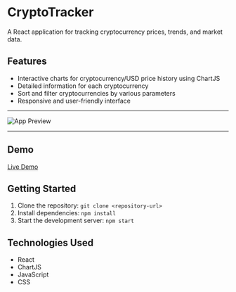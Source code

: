 
# CryptoTracker

A React application for tracking cryptocurrency prices, trends, and market data.

## Features

- Interactive charts for cryptocurrency/USD price history using ChartJS
- Detailed information for each cryptocurrency
- Sort and filter cryptocurrencies by various parameters
- Responsive and user-friendly interface

<hr>
<img src="preview.gif" alt="App Preview"/>
<hr>

## Demo

[Live Demo](https://adoring-thompson-88153a.netlify.app/)

## Getting Started

1. Clone the repository:
   ```git clone <repository-url>```
2. Install dependencies:
   ```npm install```
3. Start the development server:
   ```npm start```

## Technologies Used

- React
- ChartJS
- JavaScript
- CSS
